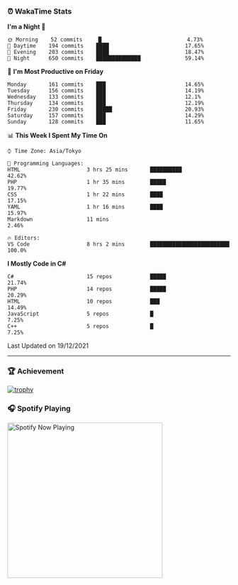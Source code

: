 ### ⏰ WakaTime Stats


<!--START_SECTION:waka-->
**I'm a Night 🦉** 

```text
🌞 Morning    52 commits     █                           4.73% 
🌆 Daytime    194 commits    ████                        17.65% 
🌃 Evening    203 commits    ████                        18.47% 
🌙 Night      650 commits    ██████████████              59.14%

```
📅 **I'm Most Productive on Friday** 

```text
Monday       161 commits    ███                         14.65% 
Tuesday      156 commits    ███                         14.19% 
Wednesday    133 commits    ███                         12.1% 
Thursday     134 commits    ███                         12.19% 
Friday       230 commits    █████                       20.93% 
Saturday     157 commits    ███                         14.29% 
Sunday       128 commits    ███                         11.65%

```


📊 **This Week I Spent My Time On** 

```text
⌚︎ Time Zone: Asia/Tokyo

💬 Programming Languages: 
HTML                     3 hrs 25 mins       ██████████                  42.62% 
PHP                      1 hr 35 mins        █████                       19.77% 
CSS                      1 hr 22 mins        ████                        17.15% 
YAML                     1 hr 16 mins        ████                        15.97% 
Markdown                 11 mins                                         2.46%

🔥 Editors: 
VS Code                  8 hrs 2 mins        █████████████████████████   100.0%

```

**I Mostly Code in C#** 

```text
C#                       15 repos            █████                       21.74% 
PHP                      14 repos            █████                       20.29% 
HTML                     10 repos            ███                         14.49% 
JavaScript               5 repos             █                           7.25% 
C++                      5 repos             █                           7.25%

```



 Last Updated on 19/12/2021
<!--END_SECTION:waka-->

---

### 🏆 Achievement

[![trophy](https://github-profile-trophy.vercel.app/?username=Slime-hatena&theme=flat&no-bg=true&no-frame=true&column=8)](https://github.com/ryo-ma/github-profile-trophy)

### 🎧 Spotify Playing

[<img src="https://spotify-now-playing-slime-hatena.vercel.app/api/spotify-playing" alt="Spotify Now Playing" width="350" />](https://open.spotify.com/user/slime_hatena)

<!--
**Slime-hatena/Slime-hatena** is a ✨ _special_ ✨ repository because its `README.md` (this file) appears on your GitHub profile.

Here are some ideas to get you started:

- 🔭 I’m currently working on ...
- 🌱 I’m currently learning ...
- 👯 I’m looking to collaborate on ...
- 🤔 I’m looking for help with ...
- 💬 Ask me about ...
- 📫 How to reach me: ...
- 😄 Pronouns: ...
- ⚡ Fun fact: ...
-->
